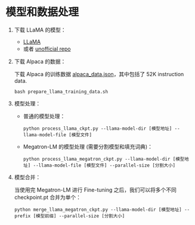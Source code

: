 # 模型和数据处理

1. 下载 LLaMA 的模型：

    + [LLaMA](https://github.com/facebookresearch/llama)
    + 或者 [unofficial repo](https://github.com/shawwn/llama-dl)

2. 下载 Alpaca 的数据：

    下载 Alpaca 的训练数据 [alpaca_data.json](https://github.com/tatsu-lab/stanford_alpaca/blob/main/alpaca_data.json)，其中包括了 52K instruction data.

    ```
    bash prepare_llama_training_data.sh
    ```

3. 模型处理：

    + 普通的模型处理：
        ```
        python process_llama_ckpt.py --llama-model-dir [模型地址] --llama-model-file [模型文件]
        ```
    + Megatron-LM 的模型处理 (需要分割模型和填充词典)：
        ```
        python process_llama_megatron_ckpt.py --llama-model-dir [模型地址] --llama-model-file [模型文件] --parallel-size [分割大小]
        ```

4. 模型合并：

    当使用完 Megatron-LM 进行 Fine-tuning 之后，我们可以将多个不同 checkpoint.pt 合并为单个：
    ```
    python merge_llama_megatron_ckpt.py --llama-model-dir [模型地址] --prefix [模型前缀] --parallel-size [分割大小]
    ```
